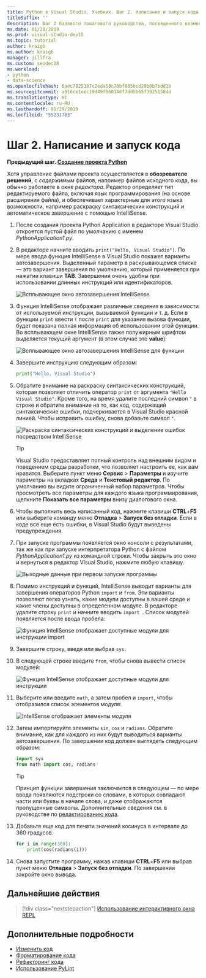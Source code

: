 ```yaml
---
title: Python в Visual Studio. Учебник. Шаг 2. Написание и запуск кода
titleSuffix: ''
description: Шаг 2 базового пошагового руководства, посвященного возможностям Python в Visual Studio. Здесь описано редактирование кода и запуск проекта.
ms.date: 01/28/2019
ms.prod: visual-studio-dev15
ms.topic: tutorial
author: kraigb
ms.author: kraigb
manager: jillfra
ms.custom: seodec18
ms.workload:
- python
- data-science
ms.openlocfilehash: 6aec7825387c2eda58c76bf885bcd29b0b7bdd1b
ms.sourcegitcommit: a916ce1eec19d49f060146f7dd5b65f3925158dd
ms.translationtype: HT
ms.contentlocale: ru-RU
ms.lasthandoff: 01/29/2019
ms.locfileid: "55231783"
---
```

# <a name="step-2-write-and-run-code"></a>Шаг 2. Написание и запуск кода

**Предыдущий шаг. [Создание проекта Python](tutorial-working-with-python-in-visual-studio-step-01-create-project.md)**

Хотя управление файлами проекта осуществляется в **обозревателе решений**, с *содержимым* файлов, например файлов исходного кода, вы обычно работаете в окне *редактора*. Редактор определяет тип редактируемого файла, включая язык программирования (на основе расширения файла), и обеспечивает характерные для этого языка возможности, например раскраску синтаксических конструкций и автоматическое завершение с помощью IntelliSense.

1. После создания проекта Python Application в редакторе Visual Studio откроется пустой файл по умолчанию с именем *PythonApplication1.py*.

1. В редакторе начните вводить `print("Hello, Visual Studio")`. По мере ввода функция IntelliSense в Visual Studio покажет варианты автозавершения. Выделенный параметр в раскрывающемся списке — это вариант завершения по умолчанию, который применяется при нажатии клавиши **TAB**. Завершения очень удобны при использовании длинных инструкций или идентификаторов.

    ![Всплывающее окно автозавершения IntelliSense](media/vs-getting-started-python-04-IntelliSense1b.png)

1. Функция IntelliSense отображает различные сведения в зависимости от используемой инструкции, вызываемой функции и т. д. Если в функции `print` ввести `(` после `print` для указания вызова функции, будет показана полная информация об использовании этой функции. Во всплывающем окне IntelliSense также полужирным шрифтом выделяется текущий аргумент (в этом случае это **value**):

    ![Всплывающее окно автозавершения IntelliSense для функции](media/vs-getting-started-python-05-IntelliSense2b.png)

1. Завершите инструкцию следующим образом:

    ```python
    print("Hello, Visual Studio")
    ```

1. Обратите внимание на раскраску синтаксических конструкций, которая позволяет отличить оператор `print` от аргумента `"Hello Visual Studio"`. Кроме того, на время удалите последний символ `"` в строке и обратите внимание на то, как код, содержащий синтаксические ошибки, подчеркивается в Visual Studio красной линией. Чтобы исправить ошибку, снова добавьте символ `"`.

    ![Раскраска синтаксических конструкций и выделение ошибок посредством IntelliSense](media/vs-getting-started-python-06-IntelliSense3b.png)

    > [!Tip]
    > Visual Studio предоставляет полный контроль над внешним видом и поведением среды разработки, что позволяет настроить ее, как вам нравится. Выберите пункт меню **Сервис** > **Параметры** и изучите параметры на вкладках **Среда** и **Текстовый редактор**. По умолчанию вы видите ограниченный набор параметров. Чтобы просмотреть все параметры для каждого языка программирования, щелкните **Показать все параметры** внизу диалогового окна.

1. Чтобы выполнить весь написанный код, нажмите клавиши **CTRL**+**F5** или выберите команду меню **Отладка** > **Запуск без отладки**. Если в коде все еще есть ошибки, в Visual Studio будут выведены предупреждения.

1. При запуске программы появляется окно консоли с результатами, так же как при запуске интерпретатора Python с файлом *PythonApplication1.py* из командной строки. Чтобы закрыть это окно и вернуться в редактор Visual Studio, нажмите любую клавишу.

    ![Выходные данные при первом запуске программы](media/vs-getting-started-python-07-output.png)

1. Помимо инструкций и функций, IntelliSense выводит варианты для завершения операторов Python `import` и `from`. Эти варианты позволяют легко узнать, какие модули доступны в вашей среде и какие члены доступны в определенном модуле. В редакторе удалите строку `print` и начните вводить `import `. Список модулей появляется после ввода пробела:

    ![Функция IntellSense отображает доступные модули для инструкции import](media/vs-getting-started-python-08-import1.png)

1. Завершите строку, введя или выбрав `sys`.

1. В следующей строке введите `from`, чтобы снова вывести список модулей:

    ![Функция IntellSense отображает доступные модули для инструкции](media/vs-getting-started-python-09-import2.png)

1. Выберите или введите `math`, а затем пробел и `import`, чтобы отобразился список элементов модуля:

    ![IntellSense отображает элементы модуля](media/vs-getting-started-python-10-import3.png)

1. Затем импортируйте элементы `sin`, `cos` и `radians`. Обратите внимание, как для каждого из них будут выводиться варианты автозавершения. По завершении код должен выглядеть следующим образом:

    ```python
    import sys
    from math import cos, radians
    ```

    > [!Tip]
    > Принцип функции завершения заключается в следующем — по мере ввода появляются подстроки со словами, в которых совпадают части или буквы в начале слова, и даже отображаются пропущенные символы. Дополнительные сведения см. в руководстве по [редактированию кода](editing-python-code-in-visual-studio.md#completions).

1. Добавьте еще код для печати значений косинуса в интервале до 360 градусов.

    ```python
    for i in range(360):
        print(cos(radians(i)))
    ```

1. Снова запустите программу, нажав клавиши **CTRL**+**F5** или выбрав пункт меню **Отладка** > **Запуск без отладки**. По завершении закройте окно вывода.

## <a name="next-step"></a>Дальнейшие действия

> [!div class="nextstepaction"]
> [Использование интерактивного окна REPL](tutorial-working-with-python-in-visual-studio-step-03-interactive-repl.md)

## <a name="go-deeper"></a>Дополнительные подробности

- [Изменить код](editing-python-code-in-visual-studio.md)
- [Форматирование кода](formatting-python-code.md)
- [Рефакторинг кода](refactoring-python-code.md)
- [Использование PyLint](linting-python-code.md)
